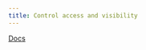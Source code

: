 ```yaml
---
title: Control access and visibility
---
```


[Docs](https://docs.gitlab.com/ee/administration/settings/visibility_and_access_controls.html)

